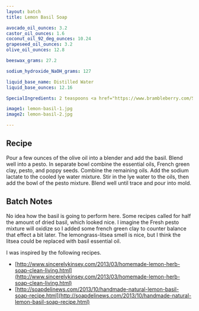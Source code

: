 ```yaml
---
layout: batch
title: Lemon Basil Soap

avocado_oil_ounces: 3.2
castor_oil_ounces: 1.6
coconut_oil_92_deg_ounces: 10.24
grapeseed_oil_ounces: 3.2
olive_oil_ounces: 12.8

beeswax_grams: 27.2

sodium_hydroxide_NaOH_grams: 127

liquid_base_name: Distilled Water
liquid_base_ounces: 12.16

SpecialIngredients: 2 teaspoons <a href="https://www.brambleberry.com/Sodium-Lactate-P5127.aspx">sodium lactate</a>, 1 oz. fresh Genovese basil, 2 tablespoons <a href="http://amzn.to/1mO8E4M">french green clay</a>, 4 teaspoons poppy seeds, &frac12; oz. <a href="http://amzn.to/296XzIV">lemongrass essential oil</a>, and &frac12; oz. <a href="https://www.brambleberry.com/litsea-essential-oil-p3824.aspx">litsea essential oil</a>.

image1: lemon-basil-1.jpg
image2: lemon-basil-2.jpg

---
```


## Recipe
Pour a few ounces of the olive oil into a blender and add the basil. Blend well into a pesto. In separate bowl combine the essential oils, French green clay, pesto, and poppy seeds. Combine the remaining oils. Add the sodium lactate to the cooled lye water mixture.  Stir in the lye water to the oils, then add the bowl of the pesto mixture. Blend well until trace and pour into mold.

## Batch Notes
No idea how the basil is going to perform here. Some recipes called for half the amount of dried basil, which looked nice. I imagine the Fresh pesto mixture will oxidize so I added some french green clay to counter balance that effect a bit later. The lemongrass-litsea smell is nice, but I think the litsea could be replaced with basil essential oil.

I was inspired by the following recipes.

- [http://www.sincerelykinsey.com/2013/03/homemade-lemon-herb-soap-clean-living.html](http://www.sincerelykinsey.com/2013/03/homemade-lemon-herb-soap-clean-living.html)
- [http://soapdelinews.com/2013/10/handmade-natural-lemon-basil-soap-recipe.html](http://soapdelinews.com/2013/10/handmade-natural-lemon-basil-soap-recipe.html)